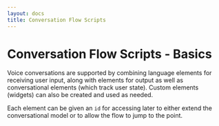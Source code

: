 ```yaml
---
layout: docs
title: Conversation Flow Scripts
---
```

# Conversation Flow Scripts - Basics

Voice conversations are supported by combining language elements for receiving user input, along with elements for output as well as conversational elements (which track user state). Custom elements (widgets) can also be created and used as needed.

Each element can be given an `id` for accessing later to either extend the conversational model or to allow the flow to jump to the point.
